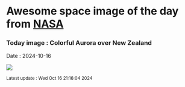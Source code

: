 
# Awesome space image of the day from [NASA](https://api.nasa.gov/)

### Today image : Colorful Aurora over New Zealand
Date : 2024-10-16

![](https://apod.nasa.gov/apod/image/2410/AuroraNz_McDonald_1080.jpg)

<small>Latest update : Wed Oct 16 21:16:04 2024</small>
        